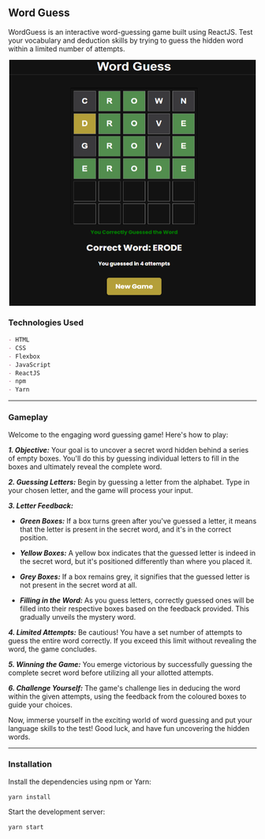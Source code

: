 ## Word Guess

WordGuess is an interactive word-guessing game built using ReactJS. Test your vocabulary and deduction skills by trying to guess the hidden word within a limited number of attempts.

<div align="center">
  <img align="center" alt="word-guess" src="./public/word_guess.png" width="500" height="500" />
</div>

### Technologies Used

```md
- HTML
- CSS
- Flexbox
- JavaScript
- ReactJS
- npm
- Yarn
```

<hr>

### Gameplay

Welcome to the engaging word guessing game! Here's how to play:

**_1. Objective:_** Your goal is to uncover a secret word hidden behind a series of empty boxes.
You'll do this by guessing individual letters to fill in the boxes and ultimately reveal the complete word.

**_2. Guessing Letters:_** Begin by guessing a letter from the alphabet. Type in your chosen letter, and the game will process your input.

**_3. Letter Feedback:_**

- **_Green Boxes:_** If a box turns green after you've guessed a letter, it means that the letter is present in the secret word, and it's in the correct position.

- **_Yellow Boxes:_** A yellow box indicates that the guessed letter is indeed in the secret word, but it's positioned differently than where you placed it.

- **_Grey Boxes:_** If a box remains grey, it signifies that the guessed letter is not present in the secret word at all.

- **_Filling in the Word:_** As you guess letters, correctly guessed ones will be filled into their respective boxes based on the feedback provided. This gradually unveils the mystery word.

**_4. Limited Attempts:_** Be cautious! You have a set number of attempts to guess the entire word correctly. If you exceed this limit without revealing the word, the game concludes.

**_5. Winning the Game:_** You emerge victorious by successfully guessing the complete secret word before utilizing all your allotted attempts.

**_6. Challenge Yourself:_** The game's challenge lies in deducing the word within the given attempts, using the feedback from the coloured boxes to guide your choices.

Now, immerse yourself in the exciting world of word guessing and put your language skills to the test! Good luck, and have fun uncovering the hidden words.

<hr>

### Installation

Install the dependencies using npm or Yarn:

```
yarn install
```

Start the development server:

```
yarn start
```
